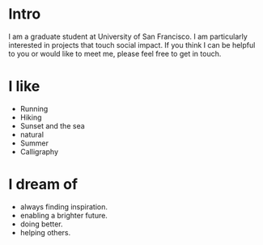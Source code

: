 
# Intro

I am a graduate student at University of San Francisco. I am particularly interested in projects that touch social impact. If you think I can be helpful to you or would like to meet me, please feel free to get in touch.

# I like

- Running
- Hiking
- Sunset and the sea
- natural
- Summer
- Calligraphy

# I dream of

- always finding inspiration.
- enabling a brighter future.
- doing better.
- helping others.
